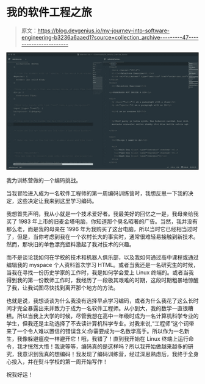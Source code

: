 # 我的软件工程之旅

> 原文：<https://blog.devgenius.io/my-journey-into-software-engineering-b3236a6aaed1?source=collection_archive---------47----------------------->

![](img/8a2e2b27e03ea7e70afe2ed2d87bf9d9.png)

我为训练营做的一个编码挑战。

当我冒险进入成为一名软件工程师的第一周编码训练营时，我想反思一下我的决定，这些决定让我来到这里学习编码。

我想首先声明，我从小就是一个技术爱好者。我最美好的回忆之一是，我母亲给我买了 1983 年上市的旧麦金塔电脑，你知道那个臭名昭著的广告。当然，我并没有那么老，而是我的母亲在 1996 年为我购买了这台电脑，所以当时它已经相当过时了，但是，当你考虑到我在一个农村长大的事实时，通常很难轻易接触到新技术。然而，那块旧的单色漂亮塑料激起了我对技术的兴趣。

而不是谈论我如何在学校的技术和机器人俱乐部，以及我如何通过高中课程或通过编辑我的 myspace 个人资料首次学习 HTML。或者当我还是一名研究生的时候，当我在寻找一份历史学家的工作时，我是如何学会爱上 Linux 终端的。或者当我得到我的第一份教师工作时，我经历了一段极其艰难的时期，这段时期粗暴地惊醒了我，让我试图尽快找到离开那个地方的方法。

也就是说，我想谈谈为什么我没有选择早点学习编码，或者为什么我花了这么长时间才完全暴露出来并致力于成为一名软件工程师。从小到大，我的数学一直很糟糕。所以当我上大学的时候，尽管我想在高中一年级时成为一名计算机科学专业的学生，但我还是主动选择了不去读计算机科学专业。对我来说,“工程师”这个词带来了一个令人难以置信的错误含义:你需要成为一名数学高手。所以作为一名新生，我像躲避瘟疫一样避开它！哦，我错了！直到我开始在 Linux 终端上运行命令，我才恍然大悟！我说等等，编码真的是这样吗？所以我开始做越来越多的研究，我意识到我真的想编码！我发现了编码训练营，经过深思熟虑后，我终于全身心投入，并在熨斗学校的第一周开始写作！

祝我好运！